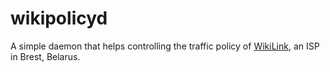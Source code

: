 # wikipolicyd

A simple daemon that helps controlling the traffic policy
of [WikiLink](http://wikilink.by/), an ISP in Brest, Belarus.
